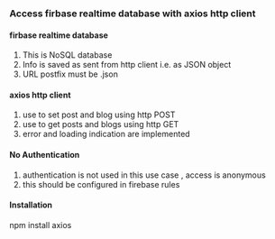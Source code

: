 <h3>Access firbase realtime database with  axios http client</h3>


<h4>firbase realtime database</h4>
<ol>
  <li>This is NoSQL database</li>
  <li>Info is saved as sent from http client i.e. as JSON object</li>
  <li>URL postfix must be .json</li>
</ol>


<h4>axios http client</h4>
<ol>
  <li>use to set post and blog using http POST</li>
  <li>use to get posts and blogs using http GET</li>
  <li>error and loading indication are implemented</li>
</ol>

<h4>No Authentication</h4>
<ol>
  <li>authentication is not used in this use case , access is anonymous</li>
  <li>this should be configured in firebase rules</li>
</ol>


<h4>Installation</h4>
npm install axios
